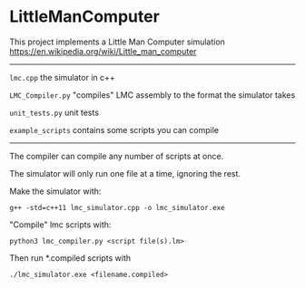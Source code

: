 LittleManComputer
====

This project implements a Little Man Computer simulation
https://en.wikipedia.org/wiki/Little_man_computer

---

`lmc.cpp` the simulator in c++

`LMC_Compiler.py` "compiles" LMC assembly to the format the simulator takes

`unit_tests.py` unit tests

`example_scripts` contains some scripts you can compile

--- 

The compiler can compile any number of scripts at once.

The simulator will only run one file at a time, ignoring the rest.


Make the simulator with:

``` g++ -std=c++11 lmc_simulator.cpp -o lmc_simulator.exe ```

"Compile" lmc scripts with:

``` python3 lmc_compiler.py <script file(s).lm> ``` 


Then run *.compiled scripts with 

``` ./lmc_simulator.exe <filename.compiled> ```








